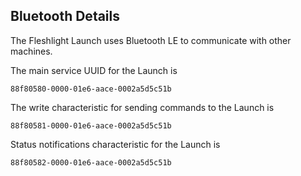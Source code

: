 ## Bluetooth Details

The Fleshlight Launch uses Bluetooth LE to communicate with other machines. 

The main service UUID for the Launch is

```
88f80580-0000-01e6-aace-0002a5d5c51b
```

The write characteristic for sending commands to the Launch is

```
88f80581-0000-01e6-aace-0002a5d5c51b
```

Status notifications characteristic for the Launch is

```
88f80582-0000-01e6-aace-0002a5d5c51b
```
